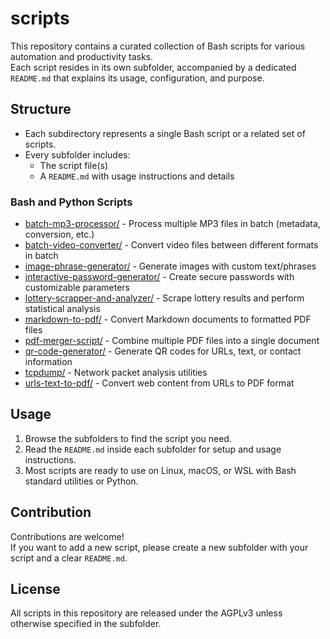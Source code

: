 # scripts

This repository contains a curated collection of Bash scripts for various automation and productivity tasks.  
Each script resides in its own subfolder, accompanied by a dedicated `README.md` that explains its usage, configuration, and purpose.

## Structure

- Each subdirectory represents a single Bash script or a related set of scripts.
- Every subfolder includes:
  - The script file(s)
  - A `README.md` with usage instructions and details

### Bash and Python Scripts

- [batch-mp3-processor/](./batch-mp3-processor/) - Process multiple MP3 files in batch (metadata, conversion, etc.)
- [batch-video-converter/](./batch-video-converter/) - Convert video files between different formats in batch
- [image-phrase-generator/](./image-phrase-generator/) - Generate images with custom text/phrases
- [interactive-password-generator/](./interactive-password-generator/) - Create secure passwords with customizable parameters
- [lottery-scrapper-and-analyzer/](./lottery-scrapper-and-analyzer/) - Scrape lottery results and perform statistical analysis
- [markdown-to-pdf/](./markdown-to-pdf/) - Convert Markdown documents to formatted PDF files
- [pdf-merger-script/](./pdf-merger-script/) - Combine multiple PDF files into a single document
- [qr-code-generator/](./qr-code-generator/) - Generate QR codes for URLs, text, or contact information
- [tcpdump/](./tcpdump/) - Network packet analysis utilities
- [urls-text-to-pdf/](./urls-text-to-pdf/) - Convert web content from URLs to PDF format

## Usage

1. Browse the subfolders to find the script you need.
2. Read the `README.md` inside each subfolder for setup and usage instructions.
3. Most scripts are ready to use on Linux, macOS, or WSL with Bash standard utilities or Python.

## Contribution

Contributions are welcome!  
If you want to add a new script, please create a new subfolder with your script and a clear `README.md`.

## License

All scripts in this repository are released under the AGPLv3 unless otherwise specified in the subfolder.
